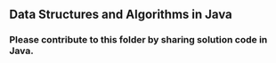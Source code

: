 ## Data Structures and Algorithms in Java
### Please contribute to this folder by sharing solution code in Java.